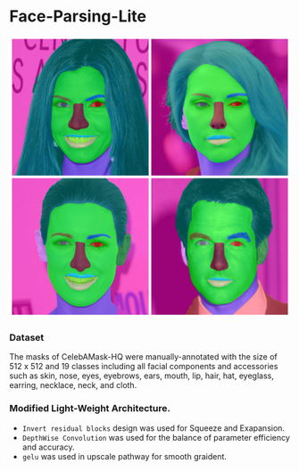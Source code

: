 # Face-Parsing-Lite

![results](https://github.com/anish9/Face-Parsing-Lite/blob/main/assets/result_col.png)


### Dataset
The masks of CelebAMask-HQ were manually-annotated with the size of 512 x 512 and 19 classes including all facial components and accessories such as skin, nose, eyes, eyebrows, ears, mouth, lip, hair, hat, eyeglass, earring, necklace, neck, and cloth.

### Modified Light-Weight Architecture.
* ```Invert residual blocks``` design was used for Squeeze and Exapansion.
* ```DepthWise Convolution``` was used for the balance of parameter efficiency and accuracy.
* ```gelu``` was used in upscale pathway for smooth graident.
  
